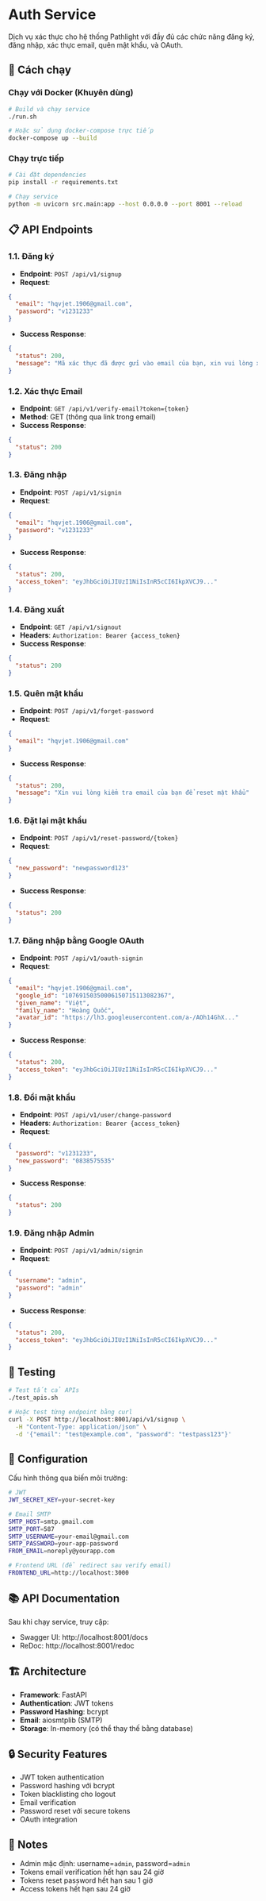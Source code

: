 # Auth Service

Dịch vụ xác thực cho hệ thống Pathlight với đầy đủ các chức năng đăng ký, đăng nhập, xác thực email, quên mật khẩu, và OAuth.

## 🚀 Cách chạy

### Chạy với Docker (Khuyên dùng)

```bash
# Build và chạy service
./run.sh

# Hoặc sử dụng docker-compose trực tiếp
docker-compose up --build
```

### Chạy trực tiếp

```bash
# Cài đặt dependencies
pip install -r requirements.txt

# Chạy service
python -m uvicorn src.main:app --host 0.0.0.0 --port 8001 --reload
```

## 📋 API Endpoints

### 1.1. Đăng ký
- **Endpoint**: `POST /api/v1/signup`
- **Request**:
```json
{
  "email": "hqvjet.1906@gmail.com",
  "password": "v1231233"
}
```
- **Success Response**:
```json
{
  "status": 200,
  "message": "Mã xác thực đã được gửi vào email của bạn, xin vui lòng xác thực email của bạn"
}
```

### 1.2. Xác thực Email
- **Endpoint**: `GET /api/v1/verify-email?token={token}`
- **Method**: GET (thông qua link trong email)
- **Success Response**:
```json
{
  "status": 200
}
```

### 1.3. Đăng nhập
- **Endpoint**: `POST /api/v1/signin`
- **Request**:
```json
{
  "email": "hqvjet.1906@gmail.com",
  "password": "v1231233"
}
```
- **Success Response**:
```json
{
  "status": 200,
  "access_token": "eyJhbGciOiJIUzI1NiIsInR5cCI6IkpXVCJ9..."
}
```

### 1.4. Đăng xuất
- **Endpoint**: `GET /api/v1/signout`
- **Headers**: `Authorization: Bearer {access_token}`
- **Success Response**:
```json
{
  "status": 200
}
```

### 1.5. Quên mật khẩu
- **Endpoint**: `POST /api/v1/forget-password`
- **Request**:
```json
{
  "email": "hqvjet.1906@gmail.com"
}
```
- **Success Response**:
```json
{
  "status": 200,
  "message": "Xin vui lòng kiểm tra email của bạn để reset mật khẩu"
}
```

### 1.6. Đặt lại mật khẩu
- **Endpoint**: `POST /api/v1/reset-password/{token}`
- **Request**:
```json
{
  "new_password": "newpassword123"
}
```
- **Success Response**:
```json
{
  "status": 200
}
```

### 1.7. Đăng nhập bằng Google OAuth
- **Endpoint**: `POST /api/v1/oauth-signin`
- **Request**:
```json
{
  "email": "hqvjet.1906@gmail.com",
  "google_id": "10769150350006150715113082367",
  "given_name": "Việt",
  "family_name": "Hoàng Quốc",
  "avatar_id": "https://lh3.googleusercontent.com/a-/AOh14GhX..."
}
```
- **Success Response**:
```json
{
  "status": 200,
  "access_token": "eyJhbGciOiJIUzI1NiIsInR5cCI6IkpXVCJ9..."
}
```

### 1.8. Đổi mật khẩu
- **Endpoint**: `POST /api/v1/user/change-password`
- **Headers**: `Authorization: Bearer {access_token}`
- **Request**:
```json
{
  "password": "v1231233",
  "new_password": "0838575535"
}
```
- **Success Response**:
```json
{
  "status": 200
}
```

### 1.9. Đăng nhập Admin
- **Endpoint**: `POST /api/v1/admin/signin`
- **Request**:
```json
{
  "username": "admin",
  "password": "admin"
}
```
- **Success Response**:
```json
{
  "status": 200,
  "access_token": "eyJhbGciOiJIUzI1NiIsInR5cCI6IkpXVCJ9..."
}
```

## 🧪 Testing

```bash
# Test tất cả APIs
./test_apis.sh

# Hoặc test từng endpoint bằng curl
curl -X POST http://localhost:8001/api/v1/signup \
  -H "Content-Type: application/json" \
  -d '{"email": "test@example.com", "password": "testpass123"}'
```

## 🔧 Configuration

Cấu hình thông qua biến môi trường:

```bash
# JWT
JWT_SECRET_KEY=your-secret-key

# Email SMTP
SMTP_HOST=smtp.gmail.com
SMTP_PORT=587
SMTP_USERNAME=your-email@gmail.com
SMTP_PASSWORD=your-app-password
FROM_EMAIL=noreply@yourapp.com

# Frontend URL (để redirect sau verify email)
FRONTEND_URL=http://localhost:3000
```

## 📚 API Documentation

Sau khi chạy service, truy cập:
- Swagger UI: http://localhost:8001/docs
- ReDoc: http://localhost:8001/redoc

## 🏗️ Architecture

- **Framework**: FastAPI
- **Authentication**: JWT tokens
- **Password Hashing**: bcrypt
- **Email**: aiosmtplib (SMTP)
- **Storage**: In-memory (có thể thay thế bằng database)

## 🔒 Security Features

- JWT token authentication
- Password hashing với bcrypt
- Token blacklisting cho logout
- Email verification
- Password reset với secure tokens
- OAuth integration

## 📝 Notes

- Admin mặc định: username=`admin`, password=`admin`
- Tokens email verification hết hạn sau 24 giờ
- Tokens reset password hết hạn sau 1 giờ
- Access tokens hết hạn sau 24 giờ
